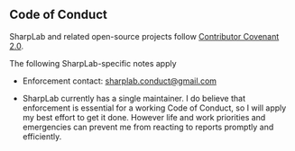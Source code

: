 ## Code of Conduct

SharpLab and related open-source projects follow [Contributor Covenant 2.0](https://www.contributor-covenant.org/version/2/0/code_of_conduct/).

The following SharpLab-specific notes apply

* Enforcement contact: sharplab.conduct@gmail.com

* SharpLab currently has a single maintainer. I do believe that enforcement is essential for a working Code of Conduct, so I will apply my best effort to get it done. However life and work priorities and emergencies can prevent me from reacting to reports promptly and efficiently.